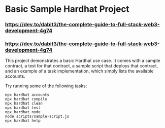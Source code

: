 # Basic Sample Hardhat Project

### https://dev.to/dabit3/the-complete-guide-to-full-stack-web3-development-4g74
### https://dev.to/dabit3/the-complete-guide-to-full-stack-web3-development-4g74

This project demonstrates a basic Hardhat use case. It comes with a sample contract, a test for that contract, a sample script that deploys that contract, and an example of a task implementation, which simply lists the available accounts.

Try running some of the following tasks:

```shell
npx hardhat accounts
npx hardhat compile
npx hardhat clean
npx hardhat test
npx hardhat node
node scripts/sample-script.js
npx hardhat help
```
